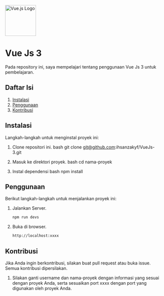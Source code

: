 <img src="https://vuejs.org/images/logo.png" alt="Vue.js Logo" width="100" /> 

# Vue Js 3 

Pada repository ini, saya mempelajari tentang penggunaan Vue Js 3 untuk pembelajaran.

## Daftar Isi
1. [Instalasi](#instalasi)
2. [Penggunaan](#penggunaan)
3. [Kontribusi](#kontribusi)

## Instalasi

Langkah-langkah untuk menginstal proyek ini:

1. Clone repositori ini.
   bash
   git clone git@github.com:ihsanzakyf/VueJs-3.git
   
2. Masuk ke direktori proyek.
   bash
   cd nama-proyek
   
3. Instal dependensi
   bash
   npm install

## Penggunaan

Berikut langkah-langkah untuk menjalankan proyek ini:

1. Jalankan Server.
    ```bash
    npm run devs
    
2. Buka di browser.
   ```bash
   http://localhost:xxxx

## Kontribusi

Jika Anda ingin berkontribusi, silakan buat pull request atau buka issue. Semua kontribusi dipersilakan.

1. Silakan ganti username dan nama-proyek dengan informasi yang sesuai dengan proyek Anda, serta sesuaikan port xxxx dengan port yang digunakan oleh proyek Anda.